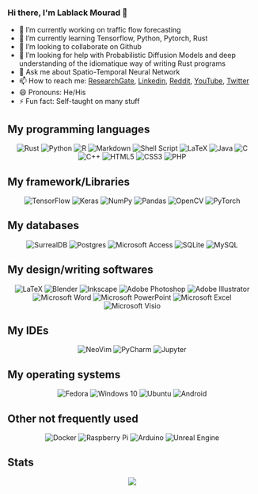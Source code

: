 ### Hi there, I'm Lablack Mourad 👋

- 🔭 I’m currently working on traffic flow forecasting
- 🌱 I’m currently learning Tensorflow, Python, Pytorch, Rust
- 👯 I’m looking to collaborate on Github
- 🤔 I’m looking for help with Probabilistic Diffusion Models and deep understanding of the idiomatique way of writing Rust programs
- 💬 Ask me about Spatio-Temporal Neural Network
- 📫 How to reach me: [ResearchGate](https://www.researchgate.net/profile/Mourad-Lablack), [Linkedin](https://www.linkedin.com/in/mouradost/), [Reddit](https://www.reddit.com/user/Mouradost), [YouTube](https://www.youtube.com/channel/UCfy4kfBNPhFTJb6AIirukhg), [Twitter](https://twitter.com/Mouradost)
- 😄 Pronouns: He/His
- ⚡ Fun fact: Self-taught on many stuff


## My programming languages

<div align="center">
  <img alt="Rust" src="https://img.shields.io/badge/rust-%23FF6F00.svg?&style=for-the-badge&logo=rust&logoColor=white"/>
  <img alt="Python" src="https://img.shields.io/badge/python-%2314354C.svg?&style=for-the-badge&logo=python&logoColor=white"/>
  <img alt="R" src="https://img.shields.io/badge/r-%23276DC3.svg?&style=for-the-badge&logo=r&logoColor=white"/>
  <img alt="Markdown" src="https://img.shields.io/badge/markdown-%23000000.svg?&style=for-the-badge&logo=markdown&logoColor=white"/>
  <img alt="Shell Script" src="https://img.shields.io/badge/shell_script-%23121011.svg?&style=for-the-badge&logo=gnu-bash&logoColor=white"/>
  <img alt="LaTeX" src="https://img.shields.io/badge/latex-%23008080.svg?&style=for-the-badge&logo=latex&logoColor=white"/>
  <img alt="Java" src="https://img.shields.io/badge/java-%23ED8B00.svg?&style=for-the-badge&logo=java&logoColor=white"/>
  <img alt="C" src="https://img.shields.io/badge/c-%2300599C.svg?&style=for-the-badge&logo=c&logoColor=white"/>
  <img alt="C++" src="https://img.shields.io/badge/c++-%2300599C.svg?&style=for-the-badge&logo=c%2B%2B&ogoColor=white"/>
  <img alt="HTML5" src="https://img.shields.io/badge/html5-%23E34F26.svg?&style=for-the-badge&logo=html5&logoColor=white"/>
  <img alt="CSS3" src="https://img.shields.io/badge/css3-%231572B6.svg?&style=for-the-badge&logo=css3&logoColor=white"/>
  <img alt="PHP" src="https://img.shields.io/badge/php-%23777BB4.svg?&style=for-the-badge&logo=php&logoColor=white"/>
</div>

## My framework/Libraries

<div align="center">
  <img alt="TensorFlow" src="https://img.shields.io/badge/TensorFlow-%23FF6F00.svg?&style=for-the-badge&logo=TensorFlow&logoColor=white" />
  <img alt="Keras" src="https://img.shields.io/badge/Keras-%23D00000.svg?&style=for-the-badge&logo=Keras&logoColor=white"/>
  <img alt="NumPy" src="https://img.shields.io/badge/numpy-%23013243.svg?&style=for-the-badge&logo=numpy&logoColor=white" />
  <img alt="Pandas" src="https://img.shields.io/badge/pandas-%23150458.svg?&style=for-the-badge&logo=pandas&logoColor=white" />
  <img alt="OpenCV" src="https://img.shields.io/badge/opencv-%23white.svg?&style=for-the-badge&logo=opencv&logoColor=white"/>
  <img alt="PyTorch" src="https://img.shields.io/badge/PyTorch-%23EE4C2C.svg?&style=for-the-badge&logo=PyTorch&logoColor=white" />
</div>

## My databases

<div align="center">
  <img alt="SurrealDB" src="https://img.shields.io/badge/SurrealDB-FF00A0?style=for-the-badge&logo=surrealdb&logoColor=white" />
  <img alt="Postgres" src="https://img.shields.io/badge/Postgres-4169E1?style=for-the-badge&logo=postgresql&logoColor=white" />
  <img alt="Microsoft Access" src="https://img.shields.io/badge/Microsoft_Access-A4373A?style=for-the-badge&logo=microsoft-access&logoColor=white" />
  <img alt="SQLite" src ="https://img.shields.io/badge/sqlite-%2307405e.svg?&style=for-the-badge&logo=sqlite&logoColor=white"/>
  <img alt="MySQL" src="https://img.shields.io/badge/mysql-%2300f.svg?&style=for-the-badge&logo=mysql&logoColor=white"/>
</div>


## My design/writing softwares

<div align="center">
  <img alt="LaTeX" src="https://img.shields.io/badge/latex-%23008080.svg?&style=for-the-badge&logo=latex&logoColor=white"/> 
  <img alt="Blender" src="https://img.shields.io/badge/blender-%23F5792A.svg?&style=for-the-badge&logo=blender&logoColor=white"/> 
  <img alt="Inkscape" src="https://img.shields.io/badge/inkscape-000000.svg?&style=for-the-badge&logo=inkscape&logoColor=white"/> 
  <img alt="Adobe Photoshop" src="https://img.shields.io/badge/adobephotoshop-%2331A8FF.svg?&style=for-the-badge&logo=adobephotoshop&logoColor=white"/> 
  <img alt="Adobe Illustrator" src="https://img.shields.io/badge/adobeillustrator-%23FF9A00.svg?&style=for-the-badge&logo=adobeillustrator&logoColor=white"/> 
 <img alt="Microsoft Word" src="https://img.shields.io/badge/Microsoft_Word-2B579A?style=for-the-badge&logo=microsoft-word&logoColor=white" /> 
  <img alt="Microsoft PowerPoint" src="https://img.shields.io/badge/Microsoft_PowerPoint-B7472A?style=for-the-badge&logo=microsoft-powerpoint&logoColor=white" /> <img alt="Microsoft Excel" src="https://img.shields.io/badge/Microsoft_Excel-217346?style=for-the-badge&logo=microsoft-excel&logoColor=white" /> 
  <img alt="Microsoft Visio" src="https://img.shields.io/badge/Microsoft_Visio-3955A3?style=for-the-badge&logo=microsoft-visio&logoColor=white" />
</div>

## My IDEs

<div align="center">
  <img alt="NeoVim" src="https://img.shields.io/badge/neovim-57A143.svg?&style=for-the-badge&logo=neovim&logoColor=white"/>
  <img alt="PyCharm" src="https://img.shields.io/badge/PyCharm-000000.svg?&style=for-the-badge&logo=PyCharm&logoColor=white"/>
  <img alt="Jupyter" src="https://img.shields.io/badge/Jupyter-%23F37626.svg?&style=for-the-badge&logo=Jupyter&logoColor=white" />
</div>

## My operating systems

<div align="center">
  <img alt="Fedora" src="https://img.shields.io/badge/Fedora-51A2DA?style=for-the-badge&logo=fedora&logoColor=white" />
  <img alt="Windows 10" src="https://img.shields.io/badge/Windows-0078D6?style=for-the-badge&logo=windows&logoColor=white" />
  <img alt="Ubuntu" src="https://img.shields.io/badge/Ubuntu-E95420?style=for-the-badge&logo=ubuntu&logoColor=white" />
  <img alt="Android" src="https://img.shields.io/badge/Android-3DDC84?style=for-the-badge&logo=android&logoColor=white" />
</div>

## Other not frequently used

<div align="center">
  <img alt="Docker" src="https://img.shields.io/badge/docker-%230db7ed.svg?&style=for-the-badge&logo=docker&logoColor=white"/>
  <img alt="Raspberry Pi" src="https://img.shields.io/badge/-RaspberryPi-C51A4A?style=for-the-badge&logo=Raspberry-Pi" />
  <img alt="Arduino" src="https://img.shields.io/badge/-Arduino-00979D?style=for-the-badge&logo=Arduino&logoColor=white"/>
  <img alt="Unreal Engine" src="https://img.shields.io/badge/unrealengine-%23313131.svg?&style=for-the-badge&logo=unrealengine&logoColor=white"/>
</div>

## Stats

<div align="center">
  <img src="https://github-readme-stats.vercel.app/api?username=mouradost&&show_icons=true&title_color=ffffff&icon_color=bb2acf&text_color=daf7dc&bg_color=151515">
</div>
